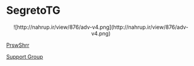 # SegretoTG
<p align="center"> ![http://nahrup.ir/view/876/adv-v4.png](http://nahrup.ir/view/876/adv-v4.png)


[PrswShrr](telegram.me/prswshrr)

[Support Group](https://telegram.me/joinchat/DGbYmUEsb5E3M_x7NwncIQ)
